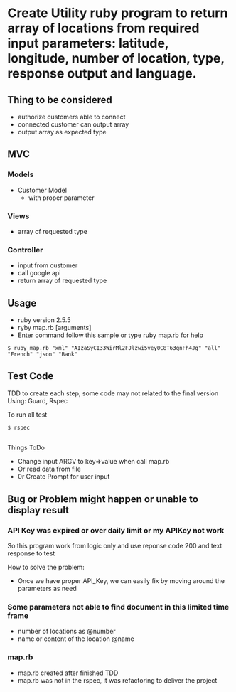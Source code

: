 # Create Utility ruby program to return array of locations from required input parameters: latitude, longitude, number of location, type, response output and language.

## Thing to be considered
- authorize customers able to connect
- connected customer can output array
- output array as expected type

## MVC
### Models
- Customer Model
  - with proper parameter

### Views
- array of requested type
### Controller
- input from customer 
- call google api
- return array of requested type

## Usage
- ruby version 2.5.5
- ryby map.rb [arguments]
- Enter command follow this sample or type ruby map.rb for help

~~~
$ ruby map.rb "xml" "AIzaSyCI33WirMl2FJlzwi5vey0C8T63qnFh4Jg" "all" "French" "json" "Bank"
~~~

## Test Code
TDD to create each step, some code may not related to the final version
Using: Guard, Rspec

To run all test

~~~
$ rspec
~~~

##
Things ToDo 
- Change input ARGV to key=>value when call map.rb
- Or read data from file
- 0r Create Prompt for user input

## Bug or Problem might happen or unable to display result

### API Key was expired or over daily limit or my APIKey not work 
So this program work from logic only and use reponse code 200 and text response to test 

How to solve the problem:
- Once we have proper API_Key, we can easily fix by moving around the parameters as need

### Some parameters not able to find document in this limited time frame
- number of locations as @number 
- name or content of the location @name

### map.rb
- map.rb created after finished TDD 
- map.rb was not in the rspec, it was refactoring to deliver the project

